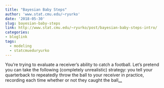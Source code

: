 ```yaml
---
title: "Bayesian Baby Steps"
author: 'www.stat.cmu.edu/~ryurko'
date: '2018-05-30'
slug: bayesian-baby-steps
link: http://www.stat.cmu.edu/~ryurko/post/bayesian-baby-steps-intro/
categories:
- bloglink
tags:
  - modeling
  - statcmueduryurko
---
```


You’re trying to evaluate a receiver’s ability to catch a football. Let’s pretend you can take the following (completely unrealistic) strategy: you tell your quarterback to repeatedly throw the ball to your receiver in practice, recording each time whether or not they caught the ball[... <i class="fas fa-external-link-alt"></i>](http://www.stat.cmu.edu/~ryurko/post/bayesian-baby-steps-intro/)

